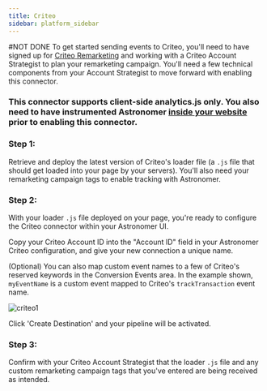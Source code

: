 ```yaml
---
title: Criteo
sidebar: platform_sidebar
---
```

#NOT DONE
To get started sending events to Criteo, you'll need to have signed up for [Criteo Remarketing](http://www.criteo.com/) and working with a Criteo Account Strategist to plan your remarketing campaign.  You'll need a few technical components from your Account Strategist to move forward with enabling this connector.

### This connector supports client-side analytics.js only.  You also need to have instrumented Astronomer [inside your website](https://docs.astronomer.io/docs/1.0/streaming/clickstream/collectors/analyticsjs/) prior to enabling this connector.

### Step 1:
Retrieve and deploy the latest version of Criteo's loader file (a `.js` file that should get loaded into your page by your servers).  You'll also need your remarketing campaign tags to enable tracking with Astronomer.

### Step 2:
With your loader `.js` file deployed on your page, you're ready to configure the Criteo connector within your Astronomer UI.  

Copy your Criteo Account ID into the "Account ID" field in your Astronomer Criteo configuration, and give your new connection a unique name. 

(Optional) You can also map custom event names to a few of Criteo's reserved keywords in the Conversion Events area.  In the example shown, `myEventName` is a custom event mapped to Criteo's `trackTransaction` event name.


![criteo1](/1.0/assets/img/guides/streaming/clickstream/criteo/criteo1.png)

Click 'Create Destination' and your pipeline will be activated.

### Step 3:
Confirm with your Criteo Account Strategist that the loader `.js` file and any custom remarketing campaign tags that you've entered are being received as intended.

